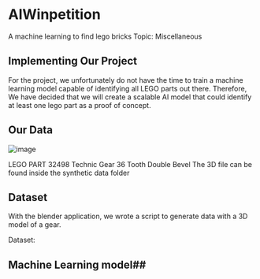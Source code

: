 # AIWinpetition
A machine learning to find lego bricks
Topic: Miscellaneous 


## Implementing Our Project


For the project, we unfortunately do not have the time to train a machine learning model capable of identifying all LEGO parts out there. Therefore, We have decided that we will create a scalable AI model that could identify at least one lego part as a proof of concept. 

## Our Data

![image](https://user-images.githubusercontent.com/73152515/120634526-effa4d00-c49d-11eb-92ec-db1d193e921a.png)

LEGO PART 32498 Technic Gear 36 Tooth Double Bevel
The 3D file can be found inside the synthetic data folder

## Dataset

With the blender application, we wrote a script to generate data with a 3D model of a gear. 

Dataset: 



## Machine Learning model##



